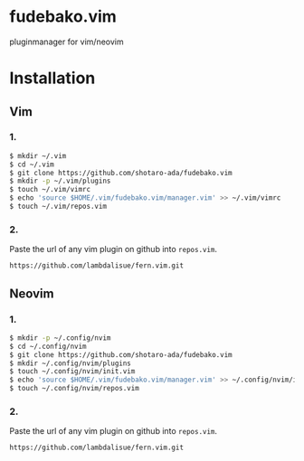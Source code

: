 # fudebako.vim
pluginmanager for vim/neovim

# Installation
## Vim
### 1.
```bash
$ mkdir ~/.vim
$ cd ~/.vim
$ git clone https://github.com/shotaro-ada/fudebako.vim
$ mkdir -p ~/.vim/plugins
$ touch ~/.vim/vimrc
$ echo 'source $HOME/.vim/fudebako.vim/manager.vim' >> ~/.vim/vimrc
$ touch ~/.vim/repos.vim
```
### 2.
 Paste the url of any vim plugin on github into `repos.vim`.
```
https://github.com/lambdalisue/fern.vim.git
```


## Neovim
### 1.
```bash
$ mkdir -p ~/.config/nvim
$ cd ~/.config/nvim
$ git clone https://github.com/shotaro-ada/fudebako.vim
$ mkdir ~/.config/nvim/plugins
$ touch ~/.config/nvim/init.vim
$ echo 'source $HOME/.vim/fudebako.vim/manager.vim' >> ~/.config/nvim/init.vim
$ touch ~/.config/nvim/repos.vim
```
### 2.
 Paste the url of any vim plugin on github into `repos.vim`.
```
https://github.com/lambdalisue/fern.vim.git
```
